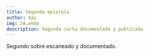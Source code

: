 ```yaml
---
title: Segunda epistola
author: mai
img: 2A.webp
description: Segunda carta documentada y publicada
---
```


Segundo sobre escaneado y documentado.